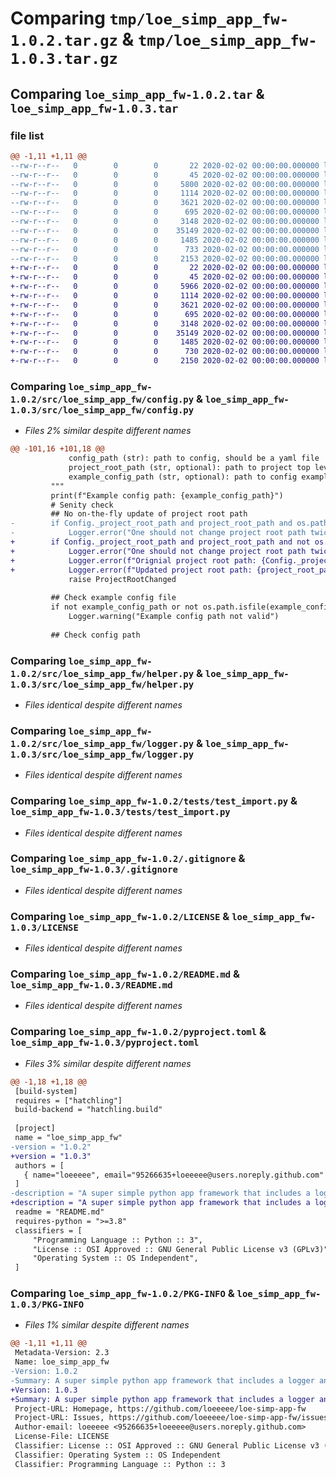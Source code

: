 # Comparing `tmp/loe_simp_app_fw-1.0.2.tar.gz` & `tmp/loe_simp_app_fw-1.0.3.tar.gz`

## Comparing `loe_simp_app_fw-1.0.2.tar` & `loe_simp_app_fw-1.0.3.tar`

### file list

```diff
@@ -1,11 +1,11 @@
--rw-r--r--   0        0        0       22 2020-02-02 00:00:00.000000 loe_simp_app_fw-1.0.2/config-example.yaml
--rw-r--r--   0        0        0       45 2020-02-02 00:00:00.000000 loe_simp_app_fw-1.0.2/src/loe_simp_app_fw/__init__.py
--rw-r--r--   0        0        0     5800 2020-02-02 00:00:00.000000 loe_simp_app_fw-1.0.2/src/loe_simp_app_fw/config.py
--rw-r--r--   0        0        0     1114 2020-02-02 00:00:00.000000 loe_simp_app_fw-1.0.2/src/loe_simp_app_fw/helper.py
--rw-r--r--   0        0        0     3621 2020-02-02 00:00:00.000000 loe_simp_app_fw-1.0.2/src/loe_simp_app_fw/logger.py
--rw-r--r--   0        0        0      695 2020-02-02 00:00:00.000000 loe_simp_app_fw-1.0.2/tests/test_import.py
--rw-r--r--   0        0        0     3148 2020-02-02 00:00:00.000000 loe_simp_app_fw-1.0.2/.gitignore
--rw-r--r--   0        0        0    35149 2020-02-02 00:00:00.000000 loe_simp_app_fw-1.0.2/LICENSE
--rw-r--r--   0        0        0     1485 2020-02-02 00:00:00.000000 loe_simp_app_fw-1.0.2/README.md
--rw-r--r--   0        0        0      733 2020-02-02 00:00:00.000000 loe_simp_app_fw-1.0.2/pyproject.toml
--rw-r--r--   0        0        0     2153 2020-02-02 00:00:00.000000 loe_simp_app_fw-1.0.2/PKG-INFO
+-rw-r--r--   0        0        0       22 2020-02-02 00:00:00.000000 loe_simp_app_fw-1.0.3/config-example.yaml
+-rw-r--r--   0        0        0       45 2020-02-02 00:00:00.000000 loe_simp_app_fw-1.0.3/src/loe_simp_app_fw/__init__.py
+-rw-r--r--   0        0        0     5966 2020-02-02 00:00:00.000000 loe_simp_app_fw-1.0.3/src/loe_simp_app_fw/config.py
+-rw-r--r--   0        0        0     1114 2020-02-02 00:00:00.000000 loe_simp_app_fw-1.0.3/src/loe_simp_app_fw/helper.py
+-rw-r--r--   0        0        0     3621 2020-02-02 00:00:00.000000 loe_simp_app_fw-1.0.3/src/loe_simp_app_fw/logger.py
+-rw-r--r--   0        0        0      695 2020-02-02 00:00:00.000000 loe_simp_app_fw-1.0.3/tests/test_import.py
+-rw-r--r--   0        0        0     3148 2020-02-02 00:00:00.000000 loe_simp_app_fw-1.0.3/.gitignore
+-rw-r--r--   0        0        0    35149 2020-02-02 00:00:00.000000 loe_simp_app_fw-1.0.3/LICENSE
+-rw-r--r--   0        0        0     1485 2020-02-02 00:00:00.000000 loe_simp_app_fw-1.0.3/README.md
+-rw-r--r--   0        0        0      730 2020-02-02 00:00:00.000000 loe_simp_app_fw-1.0.3/pyproject.toml
+-rw-r--r--   0        0        0     2150 2020-02-02 00:00:00.000000 loe_simp_app_fw-1.0.3/PKG-INFO
```

### Comparing `loe_simp_app_fw-1.0.2/src/loe_simp_app_fw/config.py` & `loe_simp_app_fw-1.0.3/src/loe_simp_app_fw/config.py`

 * *Files 2% similar despite different names*

```diff
@@ -101,16 +101,18 @@
             config_path (str): path to config, should be a yaml file
             project_root_path (str, optional): path to project top level. Defaults to current working directory.
             example_config_path (str, optional): path to config example. Defaults to "".
         """
         print(f"Example config path: {example_config_path}")
         # Senity check
         ## No on-the-fly update of project root path
-        if Config._project_root_path and project_root_path and os.path.samefile(project_root_path, Config._project_root_path):
-            Logger.error("One should not change project root path twice")
+        if Config._project_root_path and project_root_path and not os.path.samefile(project_root_path, Config._project_root_path):
+            Logger.error("One should not change project root path twice.")
+            Logger.error(f"Orignial project root path: {Config._project_root_path}")
+            Logger.error(f"Updated project root path: {project_root_path}")
             raise ProjectRootChanged
 
         ## Check example config file
         if not example_config_path or not os.path.isfile(example_config_path):
             Logger.warning("Example config path not valid")
 
         ## Check config path
```

### Comparing `loe_simp_app_fw-1.0.2/src/loe_simp_app_fw/helper.py` & `loe_simp_app_fw-1.0.3/src/loe_simp_app_fw/helper.py`

 * *Files identical despite different names*

### Comparing `loe_simp_app_fw-1.0.2/src/loe_simp_app_fw/logger.py` & `loe_simp_app_fw-1.0.3/src/loe_simp_app_fw/logger.py`

 * *Files identical despite different names*

### Comparing `loe_simp_app_fw-1.0.2/tests/test_import.py` & `loe_simp_app_fw-1.0.3/tests/test_import.py`

 * *Files identical despite different names*

### Comparing `loe_simp_app_fw-1.0.2/.gitignore` & `loe_simp_app_fw-1.0.3/.gitignore`

 * *Files identical despite different names*

### Comparing `loe_simp_app_fw-1.0.2/LICENSE` & `loe_simp_app_fw-1.0.3/LICENSE`

 * *Files identical despite different names*

### Comparing `loe_simp_app_fw-1.0.2/README.md` & `loe_simp_app_fw-1.0.3/README.md`

 * *Files identical despite different names*

### Comparing `loe_simp_app_fw-1.0.2/pyproject.toml` & `loe_simp_app_fw-1.0.3/pyproject.toml`

 * *Files 3% similar despite different names*

```diff
@@ -1,18 +1,18 @@
 [build-system]
 requires = ["hatchling"]
 build-backend = "hatchling.build"
 
 [project]
 name = "loe_simp_app_fw"
-version = "1.0.2"
+version = "1.0.3"
 authors = [
   { name="loeeeee", email="95266635+loeeeee@users.noreply.github.com" },
 ]
-description = "A super simple python app framework that includes a logger and a config management. Also usable in jupyter notebook."
+description = "A super simple python app framework that includes a logger and a config manager. Also usable in jupyter notebook."
 readme = "README.md"
 requires-python = ">=3.8"
 classifiers = [
     "Programming Language :: Python :: 3",
     "License :: OSI Approved :: GNU General Public License v3 (GPLv3)",
     "Operating System :: OS Independent",
 ]
```

### Comparing `loe_simp_app_fw-1.0.2/PKG-INFO` & `loe_simp_app_fw-1.0.3/PKG-INFO`

 * *Files 1% similar despite different names*

```diff
@@ -1,11 +1,11 @@
 Metadata-Version: 2.3
 Name: loe_simp_app_fw
-Version: 1.0.2
-Summary: A super simple python app framework that includes a logger and a config management. Also usable in jupyter notebook.
+Version: 1.0.3
+Summary: A super simple python app framework that includes a logger and a config manager. Also usable in jupyter notebook.
 Project-URL: Homepage, https://github.com/loeeeee/loe-simp-app-fw
 Project-URL: Issues, https://github.com/loeeeee/loe-simp-app-fw/issues
 Author-email: loeeeee <95266635+loeeeee@users.noreply.github.com>
 License-File: LICENSE
 Classifier: License :: OSI Approved :: GNU General Public License v3 (GPLv3)
 Classifier: Operating System :: OS Independent
 Classifier: Programming Language :: Python :: 3
```

